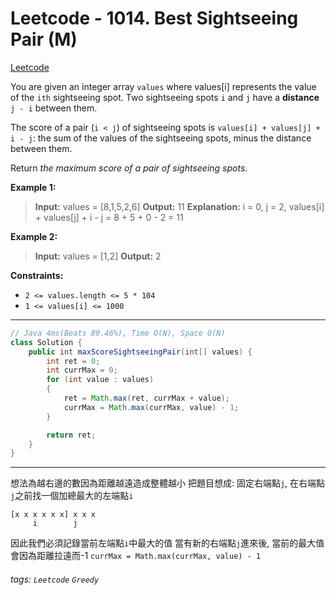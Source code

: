 # Leetcode - 1014. Best Sightseeing Pair (M)

[Leetcode](https://leetcode.com/problems/best-sightseeing-pair/)

You are given an integer array `values` where values[i] represents the value of the `ith` sightseeing spot. Two sightseeing spots `i` and `j` have a **distance** `j - i` between them.

The score of a pair (`i < j`) of sightseeing spots is `values[i] + values[j] + i - j`: the sum of the values of the sightseeing spots, minus the distance between them.

Return _the maximum score of a pair of sightseeing spots_.

**Example 1:**

> **Input:** values = [8,1,5,2,6]
> **Output:** 11
> **Explanation:** i = 0, j = 2, values[i] + values[j] + i - j = 8 + 5 + 0 - 2 = 11

**Example 2:**

> **Input:** values = [1,2]
> **Output:** 2

**Constraints:**

-   `2 <= values.length <= 5 * 104`
-   `1 <= values[i] <= 1000`

---
```java
// Java 4ms(Beats 89.46%), Time O(N), Space O(N)
class Solution {
    public int maxScoreSightseeingPair(int[] values) {
        int ret = 0;
        int currMax = 0;
        for (int value : values)
        {
            ret = Math.max(ret, currMax + value);
            currMax = Math.max(currMax, value) - 1;
        }

        return ret;
    }
}
```
---

想法為越右邊的數因為距離越遠造成整體越小
把題目想成: 固定右端點`j`, 在右端點`j`之前找一個加總最大的左端點`i`
```
[x x x x x x] x x x
     i        j
```
因此我們必須記錄當前左端點`i`中最大的值
當有新的右端點`j`進來後, 當前的最大值會因為距離拉遠而-1
`currMax = Math.max(currMax, value) - 1`


###### tags: `Leetcode` `Greedy`